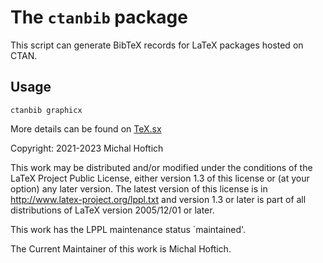 # The `ctanbib` package

This script can generate BibTeX records for LaTeX packages hosted on CTAN. 


## Usage 

    ctanbib graphicx

More details can be found on [TeX.sx](https://tex.stackexchange.com/a/200856/2891)


Copyright: 2021-2023 Michal Hoftich

This work may be distributed and/or modified under the
conditions of the LaTeX Project Public License, either version 1.3
of this license or (at your option) any later version.
The latest version of this license is in
  http://www.latex-project.org/lppl.txt
and version 1.3 or later is part of all distributions of LaTeX
version 2005/12/01 or later.

This work has the LPPL maintenance status `maintained'.

The Current Maintainer of this work is Michal Hoftich.
